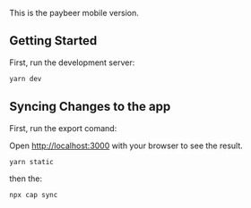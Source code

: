This is the paybeer mobile version.

## Getting Started

First, run the development server:

```bash
yarn dev
```

## Syncing Changes to the app

First, run the export comand:

Open [http://localhost:3000](http://localhost:3000) with your browser to see the result.

```bash
yarn static
```

then the:
```bash
npx cap sync
```

